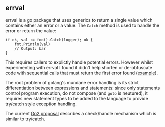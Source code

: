 errval
------
errval is a go package that uses generics to return a single value which contains either an error or a value. The `Catch` method is used to handle the error or return the value:

	if ok, val := foo().Catch(logger); ok {
		fmt.Println(val)
		// Output: bar
	}

This requires callers to explictly handle potential errors. However whilst experimenting with errval I found it didn't help shorten or de-obfuscate code with sequential calls that must return the first error found ([example](https://go.googlesource.com/proposal/+/master/design/go2draft-error-handling-overview.md)).

The root problem of golang's mundane error handling is its strict differentiation between expressions and statements: since only statements control program execution, do not compose (and `goto` is neutured), it requires new statement types to be added to the language to provide try/catch style exception handling.

The current [Go2 proposal](https://go.googlesource.com/proposal/+/master/design/go2draft-error-handling-overview.md) describes a check/handle mechanism which is similar to try/catch.
